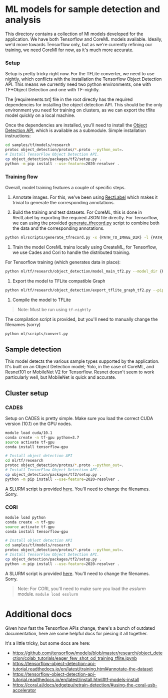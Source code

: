 # ML models for sample detection and analysis

This directory contains a collection of Ml models developed for the application.
We have both Tensorflow and CoreML models available.
Ideally, we'd move towards Tensorflow only, but as we're currently refining our training, we need CoreMl for now, as it's much more accurate.

### Setup

Setup is pretty tricky right now. For the TFLite converter, we need to use nightly, which conflicts with the installation the Tensorflow Object Detection API.
This means we currently need two python environments, one with TF+Object Detection and one with TF-nightly.

The [requirements.txt] file in the root directly has the required dependencies for installing the object detection API.
This should be the only environment you need for training on clusters, as we can export the tflite model quickly on a local machine.

Once the dependencies are installed, you'll need to install the [Object Detection API](https://github.com/tensorflow/models), which is available as a submodule.
Simple installation instructions:

```bash
cd samples/tf/models/research
protoc object_detection/protos/*.proto --python_out=.
# Install TensorFlow Object Detection API.
cp object_detection/packages/tf2/setup.py .
python -m pip install --use-feature=2020-resolver .
```

### Training flow

Overall, model training features a couple of specific steps.

1. Annotate images.
For this, we've been using [RectLabel](https://rectlabel.com) which makes it trivial to generate the corresponding annotations.

1. Build the training and test datasets.
For CoreML, this is done in RectLabel by exporting the required JSON file directly.
For Tensorflow, we can using the provided [generate_tfrecord.py](scripts/generate_tfrecord.py) script to combine both the data and the corresponding annotations.

```bash
python ml/scripts/generate_tfrecord.py -x {PATH_TO_IMAGE_DIR} -l {PATH_TO_ANNOTATIONS_DIR}/label_map.pbtxt -o {PATH_TO_ANNOTATIONS_DIR}/{test|train}.tfrecord
```

1. Train the model
CoreML trains locally using CreateML, for Tensorflow, we use Cades and Cori to handle the distributed training.

For Tensorflow training (which generates data in place):

```bash
python ml/tf/research/object_detection/model_main_tf2.py --model_dir {PATH_TO_MODEL} --{PATH_TO_MODEL/pipeline.config
```

1. Export the model to TFLite compatible Graph

```bash
python ml/tf/research/object_detection/export_tflite_graph_tf2.py --pipeline_config_path {PATH_TO_MODEL}pipeline.config --trained_checkpoint_dir {PATH_TO_MODEL}checkpoint --output_directory {PATH_TO_OUTPUT_DIRECTORY}
```

1. Compile the model to TFLite

> Note: Must be run using `tf-nightly`

The compilation script is provided, but you'll need to manually change the filenames (sorry)
```bash
python ml/scripts/convert.py
```

## Sample detection

This model detects the various sample types supported by the application.
It's built on an Object Detection model; Yolo, in the case of CoreML, and Resnet101 or MobileNet V2 for Tensorflow.
Resnet doesn't seem to work particularly well, but MobileNet is quick and accurate.

## Cluster setup

### CADES

Setup on CADES is pretty simple. Make sure you load the correct CUDA version (10.1) on the GPU nodes.

```bash
module load cuda/10.1
conda create -n tf-gpu python=3.7
source activate tf-gpu
conda install tensorflow-gpu

# Install object detection API
cd ml/tf/research
protoc object_detection/protos/*.proto --python_out=.
# Install TensorFlow Object Detection API.
cp object_detection/packages/tf2/setup.py .
python -m pip install --use-feature=2020-resolver .
```

A SLURM script is provided [here](scripts/cades-train.sh).
You'll need to change the filenames.
Sorry.

### CORI

```bash
module load python
conda create -n tf-gpu
source activate tf-gpu
conda install tensorflow-gpu

# Install object detection API
cd samples/tf/models/research
protoc object_detection/protos/*.proto --python_out=.
# Install TensorFlow Object Detection API.
cp object_detection/packages/tf2/setup.py .
python -m pip install --use-feature=2020-resolver .
```

A SLURM script is provided [here](scripts/cori-train.sh).
You'll need to change the filenames.
Sorry.

> Note: For CORI, you'll need to make sure you load the *esslurm* module. `module load esslurm`

# Additional docs
Given how fast the Tensorflow APIs change, there's a bunch of outdated documentation, here are some helpful docs for piecing it all together.

It's a little tricky, but some docs are here:

- https://github.com/tensorflow/models/blob/master/research/object_detection/colab_tutorials/eager_few_shot_od_training_tflite.ipynb
- https://tensorflow-object-detection-api-tutorial.readthedocs.io/en/latest/training.html#annotate-the-dataset
- https://tensorflow-object-detection-api-tutorial.readthedocs.io/en/latest/install.html#tf-models-install
- https://coral.ai/docs/edgetpu/retrain-detection/#using-the-coral-usb-accelerator
